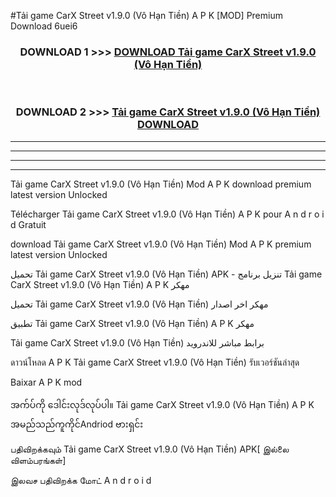#Tải game CarX Street  v1.9.0 (Vô Hạn Tiền) A P K [MOD] Premium Download 6uei6



<div align="center">

<h3>DOWNLOAD 1 >>> <a href="https://teeasianyam.web.app?sq=Tải game CarX Street  v1.9.0 (Vô Hạn Tiền)">DOWNLOAD Tải game CarX Street  v1.9.0 (Vô Hạn Tiền) </a></h3><br>

<h3>DOWNLOAD 2 >>> <a href="https://teeasianyam.web.app?sq=Tải game CarX Street  v1.9.0 (Vô Hạn Tiền) ">Tải game CarX Street  v1.9.0 (Vô Hạn Tiền)  DOWNLOAD </a></h3>

</div>


----------------------------------------------------------

----------------------------------------------------------

----------------------------------------------------------

----------------------------------------------------------


Tải game CarX Street  v1.9.0 (Vô Hạn Tiền)  Mod A P K download premium latest version Unlocked

Télécharger Tải game CarX Street  v1.9.0 (Vô Hạn Tiền)  A P K pour A n d r o i d Gratuit

download Tải game CarX Street  v1.9.0 (Vô Hạn Tiền)  Mod A P K premium latest version Unlocked

تحميل Tải game CarX Street  v1.9.0 (Vô Hạn Tiền)  APK - تنزيل برنامج Tải game CarX Street  v1.9.0 (Vô Hạn Tiền)  A P K مهكر

تحميل Tải game CarX Street  v1.9.0 (Vô Hạn Tiền)  مهكر اخر اصدار

تطبيق Tải game CarX Street  v1.9.0 (Vô Hạn Tiền)  A P K مهكر

Tải game CarX Street  v1.9.0 (Vô Hạn Tiền)  برابط مباشر للاندرويد

ดาวน์โหลด A P K Tải game CarX Street  v1.9.0 (Vô Hạn Tiền)  รับเวอร์ชันล่าสุด

Baixar A P K mod

အက်ပ်ကို ဒေါင်းလုဒ်လုပ်ပါ။ Tải game CarX Street  v1.9.0 (Vô Hạn Tiền)  A P K အမည်သည်ကူကိုင်Andriod ဗားရှင်း

பதிவிறக்கவும் Tải game CarX Street  v1.9.0 (Vô Hạn Tiền)  APK[ இல்லை விளம்பரங்கள்] 
 
இலவச பதிவிறக்க மோட் A n d r o i d



